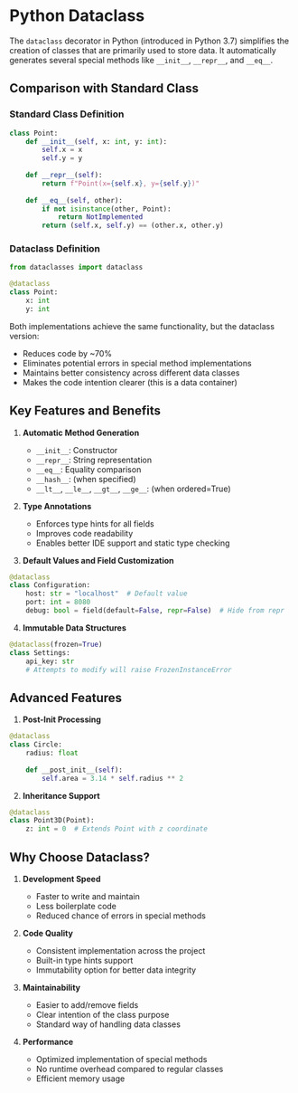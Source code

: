 # Python Dataclass

The `dataclass` decorator in Python (introduced in Python 3.7) simplifies the creation of classes that are primarily used to store data. It automatically generates several special methods like `__init__`, `__repr__`, and `__eq__`.

## Comparison with Standard Class

### Standard Class Definition
```python
class Point:
    def __init__(self, x: int, y: int):
        self.x = x
        self.y = y
    
    def __repr__(self):
        return f"Point(x={self.x}, y={self.y})"
    
    def __eq__(self, other):
        if not isinstance(other, Point):
            return NotImplemented
        return (self.x, self.y) == (other.x, other.y)
```

### Dataclass Definition
```python
from dataclasses import dataclass

@dataclass
class Point:
    x: int
    y: int
```

Both implementations achieve the same functionality, but the dataclass version:
- Reduces code by ~70%
- Eliminates potential errors in special method implementations
- Maintains better consistency across different data classes
- Makes the code intention clearer (this is a data container)

## Key Features and Benefits

1. **Automatic Method Generation**
   - `__init__`: Constructor
   - `__repr__`: String representation
   - `__eq__`: Equality comparison
   - `__hash__`: (when specified)
   - `__lt__`, `__le__`, `__gt__`, `__ge__`: (when ordered=True)

2. **Type Annotations**
   - Enforces type hints for all fields
   - Improves code readability
   - Enables better IDE support and static type checking

3. **Default Values and Field Customization**
```python
@dataclass
class Configuration:
    host: str = "localhost"  # Default value
    port: int = 8080
    debug: bool = field(default=False, repr=False)  # Hide from repr
```

4. **Immutable Data Structures**
```python
@dataclass(frozen=True)
class Settings:
    api_key: str
    # Attempts to modify will raise FrozenInstanceError
```

## Advanced Features

1. **Post-Init Processing**
```python
@dataclass
class Circle:
    radius: float
    
    def __post_init__(self):
        self.area = 3.14 * self.radius ** 2
```

2. **Inheritance Support**
```python
@dataclass
class Point3D(Point):
    z: int = 0  # Extends Point with z coordinate
```

## Why Choose Dataclass?

1. **Development Speed**
   - Faster to write and maintain
   - Less boilerplate code
   - Reduced chance of errors in special methods

2. **Code Quality**
   - Consistent implementation across the project
   - Built-in type hints support
   - Immutability option for better data integrity

3. **Maintainability**
   - Easier to add/remove fields
   - Clear intention of the class purpose
   - Standard way of handling data classes

4. **Performance**
   - Optimized implementation of special methods
   - No runtime overhead compared to regular classes
   - Efficient memory usage